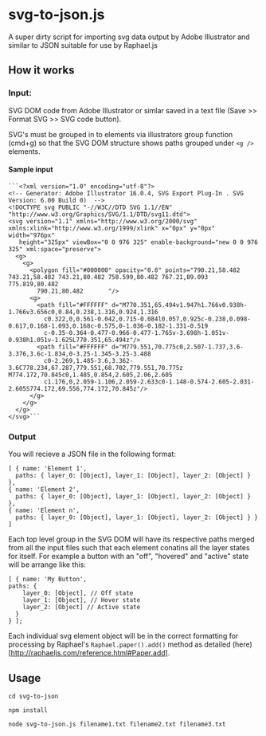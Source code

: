 # svg-to-json.js

A super dirty script for importing svg data output by Adobe Illustrator and similar to JSON suitable for use by Raphael.js

## How it works

### Input:

  SVG DOM code from Adobe Illustrator or simlar saved in a text file (Save >> Format SVG >> SVG code button).

  SVG's must be grouped in to elements via illustrators group function (cmd+g) so that the SVG DOM structure shows paths grouped under `<g />` elements.

#### Sample input

    ```<?xml version="1.0" encoding="utf-8"?>
    <!-- Generator: Adobe Illustrator 16.0.4, SVG Export Plug-In . SVG Version: 6.00 Build 0)  -->
    <!DOCTYPE svg PUBLIC "-//W3C//DTD SVG 1.1//EN" "http://www.w3.org/Graphics/SVG/1.1/DTD/svg11.dtd">
    <svg version="1.1" xmlns="http://www.w3.org/2000/svg" xmlns:xlink="http://www.w3.org/1999/xlink" x="0px" y="0px" width="976px"
       height="325px" viewBox="0 0 976 325" enable-background="new 0 0 976 325" xml:space="preserve">
      <g>
        <g>
          <polygon fill="#000000" opacity="0.8" points="790.21,58.482 743.21,58.482 743.21,80.482 758.599,80.482 767.21,89.093 775.819,80.482
            790.21,80.482       "/>
          <g>
            <path fill="#FFFFFF" d="M770.351,65.494v1.947h1.766v0.938h-1.766v3.656c0,0.84,0.238,1.316,0.924,1.316
              c0.322,0,0.561-0.042,0.715-0.084l0.057,0.925c-0.238,0.098-0.617,0.168-1.093,0.168c-0.575,0-1.036-0.182-1.331-0.519
              c-0.35-0.364-0.477-0.966-0.477-1.765v-3.698h-1.051v-0.938h1.051v-1.625L770.351,65.494z"/>
            <path fill="#FFFFFF" d="M779.551,70.775c0,2.507-1.737,3.6-3.376,3.6c-1.834,0-3.25-1.345-3.25-3.488
              c0-2.269,1.485-3.6,3.362-3.6C778.234,67.287,779.551,68.702,779.551,70.775z M774.172,70.845c0,1.485,0.854,2.605,2.06,2.605
              c1.176,0,2.059-1.106,2.059-2.633c0-1.148-0.574-2.605-2.031-2.605S774.172,69.556,774.172,70.845z"/>
          </g>
        </g>
      </g>
    </svg>```

### Output

  You will recieve a JSON file in the following format:

    [ { name: 'Element 1',
      paths: { layer_0: [Object], layer_1: [Object], layer_2: [Object] } },
    { name: 'Element 2',
      paths: { layer_0: [Object], layer_1: [Object], layer_2: [Object] } },
    { name: 'Element n',
      paths: { layer_0: [Object], layer_1: [Object], layer_2: [Object] } } ]

  Each top level group in the SVG DOM will have its respective paths merged from all the input files such that each element conatins all the layer states for itself. For example a button with an "off", "hovered" and "active" state will be arrange like this:

    [ { name: 'My Button',
    paths: {
        layer_0: [Object], // Off state
        layer_1: [Object], // Hover state
        layer_2: [Object] // Active state
      }
    } ];

  Each individual svg element object will be in the correct formatting for processing by Raphael's `Raphael.paper().add()` method as detailed (here)[http://raphaeljs.com/reference.html#Paper.add].

## Usage

    cd svg-to-json

    npm install

    node svg-to-json.js filename1.txt filename2.txt filename3.txt
